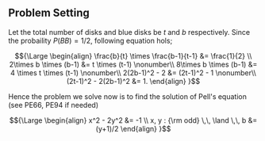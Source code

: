 ## Problem Setting
Let the total number of disks and blue disks be $t$ and $b$ respectively. Since the probaility $P(BB) = 1/2$, following equation hols;
```math
{\Large
    \begin{align}
        \frac{b}{t} \times \frac{b-1}{t-1} &= \frac{1}{2} \\
        2\times b \times (b-1) &= t \times (t-1) \nonumber\\
        8\times b \times (b-1) &= 4 \times t \times (t-1) \nonumber\\
        2(2b-1)^2 - 2 &= (2t-1)^2 - 1 \nonumber\\
        (2t-1)^2 - 2(2b-1)^2 &= 1.
    \end{align}
}
```
Hence the problem we solve now is to find the solution of Pell's equation (see PE66, PE94 if needed)
```math
{\Large
    \begin{align}
        x^2 - 2y^2 &= -1 \\
        x, y : {\rm odd} \,\, \land \,\, b &= (y+1)/2 
    \end{align}
}
```
